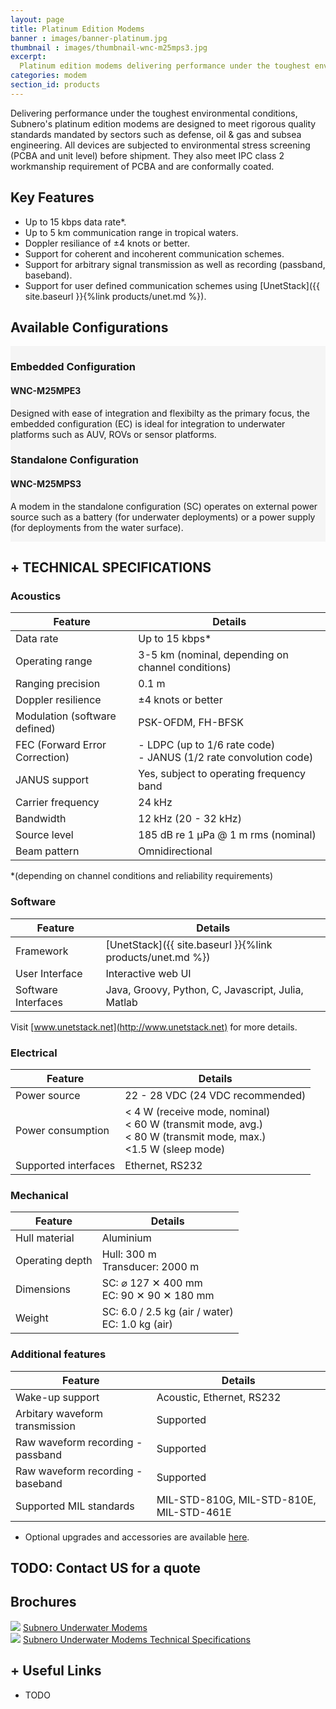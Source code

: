 ```yaml
---
layout: page
title: Platinum Edition Modems
banner : images/banner-platinum.jpg
thumbnail : images/thumbnail-wnc-m25mps3.jpg
excerpt:
  Platinum edition modems delivering performance under the toughest environmental conditions
categories: modem
section_id: products
---
```


Delivering performance under the toughest environmental conditions, Subnero's platinum edition modems are designed to meet rigorous quality standards mandated by sectors such as defense, oil & gas and subsea engineering. All devices are subjected to environmental stress screening (PCBA and unit level) before shipment. They also meet IPC class 2 workmanship requirement of PCBA and are conformally coated.

## Key Features
- Up to 15 kbps data rate\*.
- Up to 5 km communication range in tropical waters.
- Doppler resiliance of ±4 knots or better.
- Support for coherent and incoherent communication schemes.
- Support for arbitrary signal transmission as well as recording (passband, baseband).
- Support for user defined communication schemes using [UnetStack]({{ site.baseurl }}{%link products/unet.md %}).

<div class='one spacing'></div>

## Available Configurations

<div id="embedded"></div>
<div class='full' style='background: #f5f5f5'>

  <div class ='media product' >
    <img class = "align-self-start mr-3" alt="" src="{{site.baseurl}}/images/boxart-wnc-m25mpe3.jpg"/>
    <div class='media-body product product-content'>
    <h3 style="text-transform: none;" id="embedded">Embedded Configuration</h3>
          <h4 style="text-transform: none;">WNC-M25MPE3</h4>
          <p>Designed with ease of integration and flexibilty as the primary focus, the embedded configuration (EC) is ideal for integration to underwater platforms such as AUV, ROVs or sensor platforms.</p>
    </div>
  </div>
  <div class ='media product' style='background: #f5f5f5' >   
    <div class='media-body product product-content' style='background: #f5f5f5'>
    <h3 style="text-transform: none;" id="standalone">Standalone Configuration</h3>
          <h4 style="text-transform: none;">WNC-M25MPS3</h4>
          <p>A modem in the standalone configuration (SC) operates on external power source such as a battery (for underwater deployments) or a power supply (for deployments from the water surface).</p>
    </div>
    <img class = "ml-3" alt="" src="{{site.baseurl}}/images/boxart-wnc-m25mps3.png"/> 
  </div>
</div>

<div class='two spacing'></div>

<h2 style="text-transform: none;" id="p_techspec">+ TECHNICAL SPECIFICATIONS</h2>

### Acoustics

| Feature                                | Details                                   |
| -------------------------------------- | ----------------------------------------- |
| Data rate                              | Up to 15 kbps*                            |
| Operating range                        | 3-5 km (nominal, depending on channel conditions)|
| Ranging precision                      | 0.1 m                                     |
| Doppler resilience                     | ±4 knots or better                        |
| Modulation (software defined)          | PSK-OFDM, FH-BFSK                         |
| FEC (Forward Error Correction)         | - LDPC (up to 1/6 rate code)<br>- JANUS (1/2 rate convolution code)|
| JANUS support                          | Yes, subject to operating frequency band  |
| Carrier frequency                      | 24 kHz                                    |
| Bandwidth                              | 12 kHz (20 - 32 kHz)                      |
| Source level                           | 185 dB re 1 µPa @ 1 m rms (nominal)       |
| Beam pattern                           | Omnidirectional                           |


\*(depending on channel conditions and reliability requirements)


### Software

| Feature                                | Details                                   |
| -------------------------------------- | ----------------------------------------- |
| Framework                              | [UnetStack]({{ site.baseurl }}{%link products/unet.md %})|
| User Interface                         | Interactive web UI                        |
| Software Interfaces                    | Java, Groovy, Python, C, Javascript, Julia, Matlab|

Visit [www.unetstack.net](http://www.unetstack.net) for more details.

### Electrical

| Feature                                | Details                                   |
| -------------------------------------- | ----------------------------------------- |
| Power source                           | 22 - 28 VDC (24 VDC recommended)          |
| Power consumption                      | < 4 W (receive mode, nominal)<br>< 60 W (transmit mode, avg.)<br>< 80 W (transmit mode, max.)<br><1.5 W (sleep mode)|
| Supported interfaces                   | Ethernet, RS232                           |


### Mechanical

| Feature                                | Details                                   |
| -------------------------------------- | ----------------------------------------- |
| Hull material                          | Aluminium                                 |
| Operating depth                        | Hull: 300 m<br> Transducer: 2000 m        |
| Dimensions                             | SC: ⌀ 127 ✕ 400 mm<br> EC: 90 ✕ 90 ✕ 180 mm |
| Weight                                 | SC: 6.0 / 2.5 kg (air / water)<br> EC: 1.0 kg (air)|

### Additional features

| Feature                                | Details                                   |
| -------------------------------------- | ----------------------------------------- |
| Wake-up support                        | Acoustic, Ethernet, RS232                 |
| Arbitary waveform transmission         | Supported                                 |
| Raw waveform recording - passband      | Supported                                 |
| Raw waveform recording - baseband      | Supported                                 |
| Supported MIL standards                | MIL-STD-810G, MIL-STD-810E, MIL-STD-461E  |

- Optional upgrades and accessories are available [here](./accessories.md).

## TODO: Contact US for a quote


## Brochures
<div class="brochure-container">
  <a href="{{site.baseurl}}/brochures/Subnero-Modem-v4.0.pdf"><img class="brochure-thumb" src="{{site.baseurl}}/brochures/modem4.jpg"></a>
  <a href="{{site.baseurl}}/brochures/Subnero-Modem-v4.0.pdf" target="_blank">Subnero Underwater Modems</a>
</div>
<div class="brochure-container">
  <a href="{{site.baseurl}}/brochures/Subnero-Modem-Specifications-v4.0.pdf"><img class="brochure-thumb" src="{{site.baseurl}}/brochures/spec.jpg"></a>
  <a href="{{site.baseurl}}/brochures/Subnero-Modem-Specifications-v4.0.pdf" target="_blank">Subnero Underwater Modems Technical Specifications</a>
</div>

## + Useful Links
- TODO
